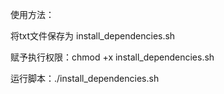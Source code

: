 使用方法：

将txt文件保存为 install_dependencies.sh

赋予执行权限：chmod +x install_dependencies.sh

运行脚本：./install_dependencies.sh

